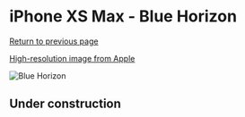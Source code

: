# iPhone XS Max - Blue Horizon

[Return to previous page](/iphone_x)

[High-resolution image from Apple](https://store.storeimages.cdn-apple.com/8756/as-images.apple.com/is/MTFE2?wid=4500&hei=4500&fmt=png)

<div style="width: 500px"><img src="/almost_uncompressed/MTFE2.webp" alt="Blue Horizon"></div>

## Under construction
